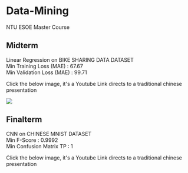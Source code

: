 # Data-Mining
NTU ESOE Master Course

## Midterm
Linear Regression on BIKE SHARING DATA DATASET      
Min Training Loss (MAE) : 67.67            
Min Validation Loss (MAE) : 99.71            
                 
                 
Click the below image, it's a Youtube Link directs to a traditional chinese presentation              
              
[![](https://github.com/tailer954/Data-Mining/blob/main/Midterm-Report/Midterm%20Img.png)](https://www.youtube.com/watch?v=F5_xq-htsdk)        

## Finalterm
CNN on CHINESE MNIST DATASET      
Min F-Score : 0.9992            
Min Confusion Matrix TP : 1  
                 
                 
Click the below image, it's a Youtube Link directs to a traditional chinese presentation              
              
